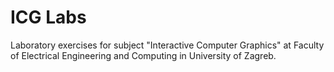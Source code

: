 # ICG Labs
Laboratory exercises for subject "Interactive Computer Graphics"
at Faculty of Electrical Engineering and Computing in University of Zagreb.
